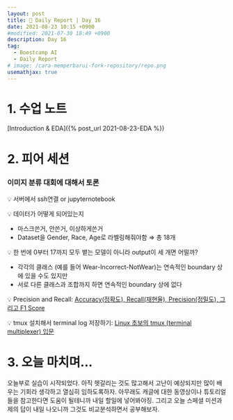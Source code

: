 ```yaml
---
layout: post
title: 📔 Daily Report | Day 16
date: 2021-08-23 10:15 +0900
#modified: 2021-07-30 18:49 +0900
description: Day 16
tag:
  - Boostcamp AI
  - Daily Report
# image: /cara-memperbarui-fork-repository/repo.png
usemathjax: true
---
```


# 1. 수업 노트

[Introduction & EDA]({% post_url 2021-08-23-EDA %})

# 2. 피어 세션

### 이미지 분류 대회에 대해서 토론

💡 서버에서 ssh연결 or jupyternotebook

💡 데이터가 어떻게 되어있는지
- 마스크쓴거, 안쓴거, 이상하게쓴거
- Dataset을 Gender, Race, Age로 라벨링해줘야함 ⇒ 총 18개

💡 한 번에 0부터 17까지 모두 뱉는 모델이 아니라 output이 세 개면 어떨까?
- 각각의 클래스 (예를 들어 Wear-Incorrect-NotWear)는 연속적인 boundary 상에 있을 수도 있지만
- 서로 다른 클래스과 조합까지 하면 연속적인 boundary 상에 없다

💡 Precision and Recall:
<a href="https://eunsukimme.github.io/ml/2019/10/21/Accuracy-Recall-Precision-F1-score/" target="_blank">Accuracy(정확도), Recall(재현율), Precision(정밀도), 그리고 F1 Score</a>

💡 tmux 설치해서 terminal log 저장하기:
<a href="https://dgkim5360.tistory.com/entry/the-first-steps-for-tmux-terminal-multiplexer" target="_blank">Linux 초보의 tmux (terminal multiplexer) 입문</a>

# 3. 오늘 마치며...

오늘부로 실습이 시작되었다. 아직 헷갈리는 것도 많고해서 고난이 예상되지만 많이 배우는 기회라 생각하고 열심히 임하도록하자. 아무래도 캐글에 대한 동영상이나 튜토리얼들을 참고한다면 도움이 될테니까 내일 할일에 넣어봐야징. 그리고 오늘 스페셜 미션과제의 답이 내일 나오니까 그것도 비교분석하면서 공부해보자.